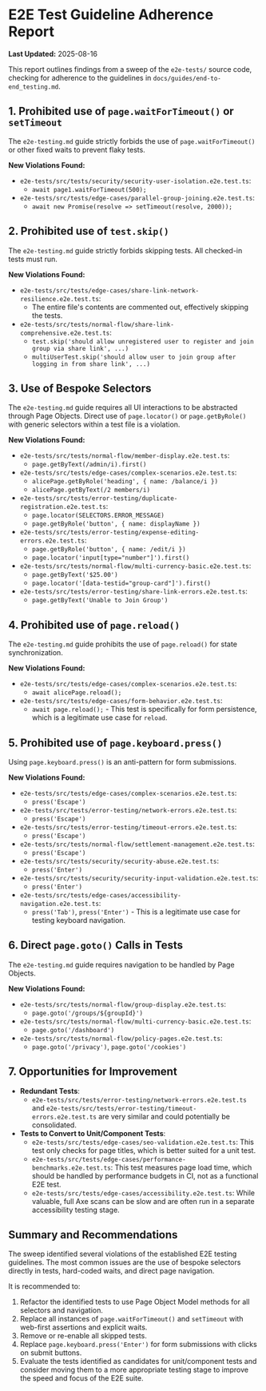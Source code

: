 # E2E Test Guideline Adherence Report

**Last Updated:** 2025-08-16

This report outlines findings from a sweep of the `e2e-tests/` source code, checking for adherence to the guidelines in `docs/guides/end-to-end_testing.md`.

## 1. Prohibited use of `page.waitForTimeout()` or `setTimeout`

The `e2e-testing.md` guide strictly forbids the use of `page.waitForTimeout()` or other fixed waits to prevent flaky tests.

**New Violations Found:**

*   `e2e-tests/src/tests/security/security-user-isolation.e2e.test.ts`:
    *   `await page1.waitForTimeout(500);`
*   `e2e-tests/src/tests/edge-cases/parallel-group-joining.e2e.test.ts`:
    *   `await new Promise(resolve => setTimeout(resolve, 2000));`

## 2. Prohibited use of `test.skip()`

The `e2e-testing.md` guide strictly forbids skipping tests. All checked-in tests must run.

**New Violations Found:**

*   `e2e-tests/src/tests/edge-cases/share-link-network-resilience.e2e.test.ts`:
    *   The entire file's contents are commented out, effectively skipping the tests.
*   `e2e-tests/src/tests/normal-flow/share-link-comprehensive.e2e.test.ts`:
    *   `test.skip('should allow unregistered user to register and join group via share link', ...)`
    *   `multiUserTest.skip('should allow user to join group after logging in from share link', ...)`

## 3. Use of Bespoke Selectors

The `e2e-testing.md` guide requires all UI interactions to be abstracted through Page Objects. Direct use of `page.locator()` or `page.getByRole()` with generic selectors within a test file is a violation.

**New Violations Found:**

*   `e2e-tests/src/tests/normal-flow/member-display.e2e.test.ts`:
    *   `page.getByText(/admin/i).first()`
*   `e2e-tests/src/tests/edge-cases/complex-scenarios.e2e.test.ts`:
    *   `alicePage.getByRole('heading', { name: /balance/i })`
    *   `alicePage.getByText(/2 members/i)`
*   `e2e-tests/src/tests/error-testing/duplicate-registration.e2e.test.ts`:
    *   `page.locator(SELECTORS.ERROR_MESSAGE)`
    *   `page.getByRole('button', { name: displayName })`
*   `e2e-tests/src/tests/error-testing/expense-editing-errors.e2e.test.ts`:
    *   `page.getByRole('button', { name: /edit/i })`
    *   `page.locator('input[type="number"]').first()`
*   `e2e-tests/src/tests/normal-flow/multi-currency-basic.e2e.test.ts`:
    *   `page.getByText('$25.00')`
    *   `page.locator('[data-testid="group-card"]').first()`
*   `e2e-tests/src/tests/error-testing/share-link-errors.e2e.test.ts`:
    *   `page.getByText('Unable to Join Group')`

## 4. Prohibited use of `page.reload()`

The `e2e-testing.md` guide prohibits the use of `page.reload()` for state synchronization.

**New Violations Found:**

*   `e2e-tests/src/tests/edge-cases/complex-scenarios.e2e.test.ts`:
    *   `await alicePage.reload();`
*   `e2e-tests/src/tests/edge-cases/form-behavior.e2e.test.ts`:
    *   `await page.reload();` - This test is specifically for form persistence, which is a legitimate use case for `reload`.

## 5. Prohibited use of `page.keyboard.press()`

Using `page.keyboard.press()` is an anti-pattern for form submissions.

**New Violations Found:**

*   `e2e-tests/src/tests/edge-cases/complex-scenarios.e2e.test.ts`:
    *   `press('Escape')`
*   `e2e-tests/src/tests/error-testing/network-errors.e2e.test.ts`:
    *   `press('Escape')`
*   `e2e-tests/src/tests/error-testing/timeout-errors.e2e.test.ts`:
    *   `press('Escape')`
*   `e2e-tests/src/tests/normal-flow/settlement-management.e2e.test.ts`:
    *   `press('Escape')`
*   `e2e-tests/src/tests/security/security-abuse.e2e.test.ts`:
    *   `press('Enter')`
*   `e2e-tests/src/tests/security/security-input-validation.e2e.test.ts`:
    *   `press('Enter')`
*   `e2e-tests/src/tests/edge-cases/accessibility-navigation.e2e.test.ts`:
    *   `press('Tab')`, `press('Enter')` - This is a legitimate use case for testing keyboard navigation.

## 6. Direct `page.goto()` Calls in Tests

The `e2e-testing.md` guide requires navigation to be handled by Page Objects.

**New Violations Found:**

*   `e2e-tests/src/tests/normal-flow/group-display.e2e.test.ts`:
    *   `page.goto('/groups/${groupId}')`
*   `e2e-tests/src/tests/normal-flow/multi-currency-basic.e2e.test.ts`:
    *   `page.goto('/dashboard')`
*   `e2e-tests/src/tests/normal-flow/policy-pages.e2e.test.ts`:
    *   `page.goto('/privacy')`, `page.goto('/cookies')`

## 7. Opportunities for Improvement

*   **Redundant Tests**:
    *   `e2e-tests/src/tests/error-testing/network-errors.e2e.test.ts` and `e2e-tests/src/tests/error-testing/timeout-errors.e2e.test.ts` are very similar and could potentially be consolidated.
*   **Tests to Convert to Unit/Component Tests**:
    *   `e2e-tests/src/tests/edge-cases/seo-validation.e2e.test.ts`: This test only checks for page titles, which is better suited for a unit test.
    *   `e2e-tests/src/tests/edge-cases/performance-benchmarks.e2e.test.ts`: This test measures page load time, which should be handled by performance budgets in CI, not as a functional E2E test.
    *   `e2e-tests/src/tests/edge-cases/accessibility.e2e.test.ts`: While valuable, full Axe scans can be slow and are often run in a separate accessibility testing stage.

## Summary and Recommendations

The sweep identified several violations of the established E2E testing guidelines. The most common issues are the use of bespoke selectors directly in tests, hard-coded waits, and direct page navigation.

It is recommended to:
1.  Refactor the identified tests to use Page Object Model methods for all selectors and navigation.
2.  Replace all instances of `page.waitForTimeout()` and `setTimeout` with web-first assertions and explicit waits.
3.  Remove or re-enable all skipped tests.
4.  Replace `page.keyboard.press('Enter')` for form submissions with clicks on submit buttons.
5.  Evaluate the tests identified as candidates for unit/component tests and consider moving them to a more appropriate testing stage to improve the speed and focus of the E2E suite.
